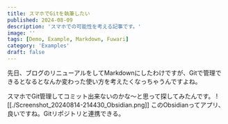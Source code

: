 ```yaml
---
title: スマホでGitを執筆したい
published: 2024-08-09
description: 'スマホでの可能性を考える記事です。'
image: ''
tags: [Demo, Example, Markdown, Fuwari]
category: 'Examples'
draft: false 
---
```

先日、ブログのリニューアルをしてMarkdownにしたわけですが、Gitで管理できるとなるとなんか変わった使い方を考えたくなっちゃうんですよね。

スマホでGit管理してコミット出来ないのかな～と思って探してみたんです。
![[./Screenshot_20240814-214430_Obsidian.png]]
このObsidianってアプリ、良いですね。Gitリポジトリと連携できる。

